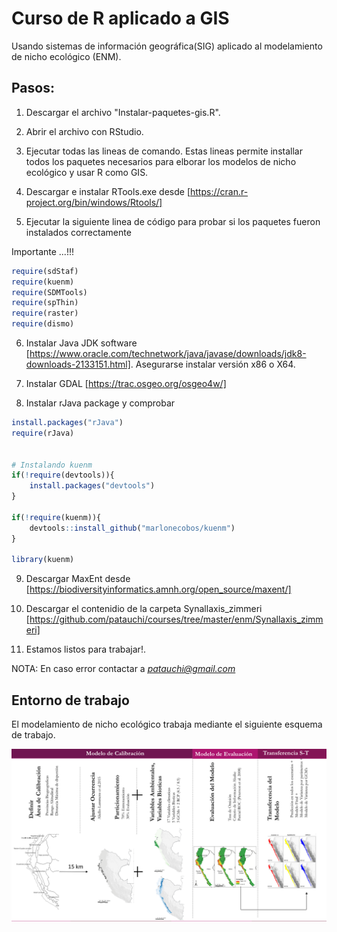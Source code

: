 # Curso de R aplicado a GIS

Usando sistemas de información geográfica(SIG) aplicado al modelamiento de nicho ecológico (ENM).

## Pasos:

1. Descargar el archivo "Instalar-paquetes-gis.R".

2. Abrir el archivo con RStudio.

3. Ejecutar todas las lineas de comando. Estas lineas permite installar todos los paquetes necesarios para elborar los modelos de nicho ecológico y usar R como GIS.

4. Descargar e instalar RTools.exe desde [https://cran.r-project.org/bin/windows/Rtools/]

5. Ejecutar la siguiente linea de código para probar si los paquetes fueron instalados correctamente

Importante ...!!!

``` r
require(sdStaf)
require(kuenm)
require(SDMTools)
require(spThin)
require(raster)
require(dismo)

```

6. Instalar Java JDK software [https://www.oracle.com/technetwork/java/javase/downloads/jdk8-downloads-2133151.html]. Asegurarse instalar versión x86 o X64.

7. Instalar GDAL [https://trac.osgeo.org/osgeo4w/]

8. Instalar rJava package y comprobar

``` r
install.packages("rJava")
require(rJava)


# Instalando kuenm
if(!require(devtools)){
    install.packages("devtools")
}

if(!require(kuenm)){
    devtools::install_github("marlonecobos/kuenm")
}

library(kuenm)
```
9. Descargar MaxEnt desde [https://biodiversityinformatics.amnh.org/open_source/maxent/]

10. Descargar el contenidio de la carpeta Synallaxis_zimmeri [https://github.com/patauchi/courses/tree/master/enm/Synallaxis_zimmeri]

11. Estamos listos para trabajar!.


NOTA: En caso error contactar a *patauchi@gmail.com*


## Entorno de trabajo
El modelamiento de nicho ecológico trabaja mediante el siguiente esquema de trabajo.

![Alt text](https://github.com/patauchi/cusco-nov-2018/blob/master/tb.png "Frameworks")
